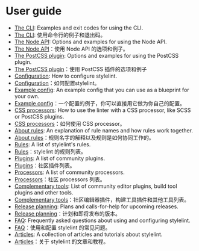 # User guide

-   [The CLI](user-guide/cli.md): Examples and exit codes for using the CLI.
-   [The CLI](user-guide/cli.md): 使用命令行的例子和退出码。
-   [The Node API](user-guide/node-api.md): Options and examples for using the Node API.
-   [The Node API](user-guide/node-api.md)：使用 Node API 的选项和例子。
-   [The PostCSS plugin](user-guide/postcss-plugin.md): Options and examples for using the PostCSS plugin.
-   [The PostCSS plugin](user-guide/postcss-plugin.md)：使用 PostCSS 插件的选项和例子
-   [Configuration](user-guide/configuration.md): How to configure stylelint.
-   [Configuration](user-guide/configuration.md)：如何配置stylelint。
-   [Example config](user-guide/example-config.md): An example config that you can use as a blueprint for your own.
-   [Example config](user-guide/example-config.md)：一个配置的例子，你可以直接用它做为你自己的配置。
-   [CSS processors](user-guide/css-processors.md): How to use the linter with a CSS processor, like SCSS or PostCSS plugins.
-   [CSS processors](user-guide/css-processors.md)：如何使用 CSS processor。
-   [About rules](user-guide/about-rules.md): An explanation of rule names and how rules work together.
-   [About rules](user-guide/about-rules.md)：规则名字的解释以及规则是如何协同工作的。
-   [Rules](user-guide/rules.md): A list of stylelint's rules.
-   [Rules](user-guide/rules.md)：stylelint 的规则列表。
-   [Plugins](user-guide/plugins.md): A list of community plugins.
-   [Plugins](user-guide/plugins.md)：社区插件列表。
-   [Processors](user-guide/processors.md): A list of community processors.
-   [Processors](user-guide/processors.md)：社区 processors 列表。
-   [Complementary tools](user-guide/complementary-tools.md): List of community editor plugins, build tool plugins and other tools.
-   [Complementary tools](user-guide/complementary-tools.md)：社区编辑器插件，构建工具插件和其他工具列表。
-   [Release planning](user-guide/release-planning.md): Plans and calls-for-help for upcoming releases.
-   [Release planning](user-guide/release-planning.md)：计划和即将发布的版本。
-   [FAQ](user-guide/faq.md): Frequently asked questions about using and configuring stylelint.
-   [FAQ](user-guide/faq.md)：使用和配置 stylelint 的常见问题。
-   [Articles](user-guide/articles.md): A collection of articles and tutorials about stylelint.
-   [Articles](user-guide/articles.md)：关于 stylelint 的文章和教程。
